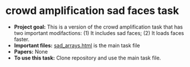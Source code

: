# crowd amplification sad faces task

- **Project goal:** This is a version of the crowd amplification task that has two important modifactions: (1) It includes sad faces; (2) It loads faces faster. 
- **Important files:** [sad_arrays.html](https://jihdp.github.io/) is the main task file
- **Papers:** None
- **To use this task:** Clone repository and use the main task file. 



